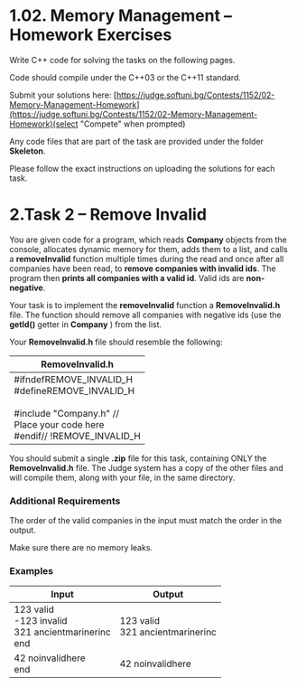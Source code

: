 # 1.02. Memory Management – Homework Exercises

Write C++ code for solving the tasks on the following pages.

Code should compile under the C++03 or the C++11 standard.

Submit your solutions here: [https://judge.softuni.bg/Contests/1152/02-Memory-Management-Homework](https://judge.softuni.bg/Contests/1152/02-Memory-Management-Homework)(select &quot;Compete&quot; when prompted)

Any code files that are part of the task are provided under the folder **Skeleton**.

Please follow the exact instructions on uploading the solutions for each task.

# 2.Task 2 – Remove Invalid

You are given code for a program, which reads **Company** objects from the console, allocates dynamic memory for them, adds them to a list, and calls a **removeInvalid** function multiple times during the read and once after all companies have been read, to **remove companies with invalid ids**. The program then **prints all companies with a valid id**. Valid ids are **non-negative**.

Your task is to implement the **removeInvalid** function a **RemoveInvalid.h** file. The function should remove all companies with negative ids (use the **getId()** getter in **Company** ) from the list.

Your **RemoveInvalid.h** file should resemble the following:

| **RemoveInvalid.h** |
| --- |
| #ifndefREMOVE\_INVALID\_H <br> #defineREMOVE\_INVALID\_H<br><br>#include "Company.h" // <br> Place your code here <br>#endif// !REMOVE\_INVALID\_H  |

You should submit a single **.zip** file for this task, containing ONLY the **RemoveInvalid.h** file. The Judge system has a copy of the other files and will compile them, along with your file, in the same directory.

### Additional Requirements

The order of the valid companies in the input must match the order in the output.

Make sure there are no memory leaks.

### Examples

| **Input** | **Output** |
| --- | --- |
| 123 valid <br> -123 invalid <br> 321 ancientmarinerinc <br> end | 123 valid <br> 321 ancientmarinerinc |
| 42 noinvalidhere <br> end | 42 noinvalidhere |

